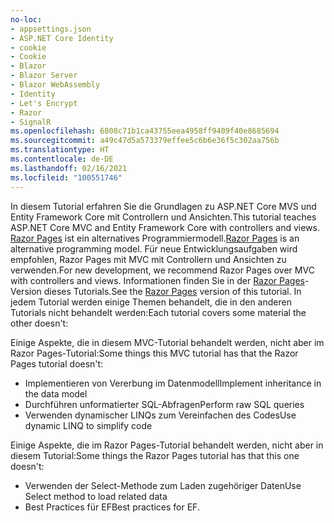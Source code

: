 ```yaml
---
no-loc:
- appsettings.json
- ASP.NET Core Identity
- cookie
- Cookie
- Blazor
- Blazor Server
- Blazor WebAssembly
- Identity
- Let's Encrypt
- Razor
- SignalR
ms.openlocfilehash: 6808c71b1ca43755eea4958ff9409f40e8685694
ms.sourcegitcommit: a49c47d5a573379effee5c6b6e36f5c302aa756b
ms.translationtype: HT
ms.contentlocale: de-DE
ms.lasthandoff: 02/16/2021
ms.locfileid: "100551746"
---
```

<span data-ttu-id="2b680-101">In diesem Tutorial erfahren Sie die Grundlagen zu ASP.NET Core MVS und Entity Framework Core mit Controllern und Ansichten.</span><span class="sxs-lookup"><span data-stu-id="2b680-101">This tutorial teaches ASP.NET Core MVC and Entity Framework Core with controllers and views.</span></span> <span data-ttu-id="2b680-102">[Razor Pages](xref:razor-pages/index) ist ein alternatives Programmiermodell.</span><span class="sxs-lookup"><span data-stu-id="2b680-102">[Razor Pages](xref:razor-pages/index) is an alternative programming model.</span></span> <span data-ttu-id="2b680-103">Für neue Entwicklungsaufgaben wird empfohlen, Razor Pages mit MVC mit Controllern und Ansichten zu verwenden.</span><span class="sxs-lookup"><span data-stu-id="2b680-103">For new development, we recommend Razor Pages over MVC with controllers and views.</span></span> <span data-ttu-id="2b680-104">Informationen finden Sie in der [Razor Pages](xref:data/ef-rp/intro)-Version dieses Tutorials.</span><span class="sxs-lookup"><span data-stu-id="2b680-104">See the [Razor Pages](xref:data/ef-rp/intro) version of this tutorial.</span></span> <span data-ttu-id="2b680-105">In jedem Tutorial werden einige Themen behandelt, die in den anderen Tutorials nicht behandelt werden:</span><span class="sxs-lookup"><span data-stu-id="2b680-105">Each tutorial covers some material the other doesn't:</span></span>

<span data-ttu-id="2b680-106">Einige Aspekte, die in diesem MVC-Tutorial behandelt werden, nicht aber im Razor Pages-Tutorial:</span><span class="sxs-lookup"><span data-stu-id="2b680-106">Some things this MVC tutorial has that the Razor Pages tutorial doesn't:</span></span>

* <span data-ttu-id="2b680-107">Implementieren von Vererbung im Datenmodell</span><span class="sxs-lookup"><span data-stu-id="2b680-107">Implement inheritance in the data model</span></span>
* <span data-ttu-id="2b680-108">Durchführen unformatierter SQL-Abfragen</span><span class="sxs-lookup"><span data-stu-id="2b680-108">Perform raw SQL queries</span></span>
* <span data-ttu-id="2b680-109">Verwenden dynamischer LINQs zum Vereinfachen des Codes</span><span class="sxs-lookup"><span data-stu-id="2b680-109">Use dynamic LINQ to simplify code</span></span>

<span data-ttu-id="2b680-110">Einige Aspekte, die im Razor Pages-Tutorial behandelt werden, nicht aber in diesem Tutorial:</span><span class="sxs-lookup"><span data-stu-id="2b680-110">Some things the Razor Pages tutorial has that this one doesn't:</span></span>

* <span data-ttu-id="2b680-111">Verwenden der Select-Methode zum Laden zugehöriger Daten</span><span class="sxs-lookup"><span data-stu-id="2b680-111">Use Select method to load related data</span></span>
* <span data-ttu-id="2b680-112">Best Practices für EF</span><span class="sxs-lookup"><span data-stu-id="2b680-112">Best practices for EF.</span></span>